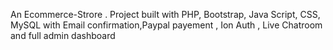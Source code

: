 An Ecommerce-Strore .
Project built with PHP, Bootstrap, Java Script, CSS, MySQL with Email confirmation,Paypal payement , Ion Auth , Live Chatroom and full admin dashboard

